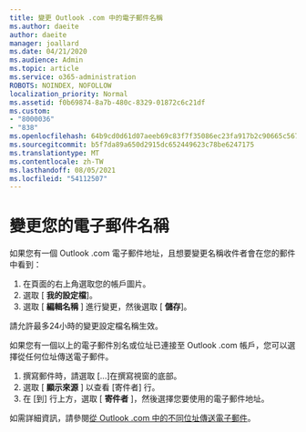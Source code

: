 ```yaml
---
title: 變更 Outlook .com 中的電子郵件名稱
ms.author: daeite
author: daeite
manager: joallard
ms.date: 04/21/2020
ms.audience: Admin
ms.topic: article
ms.service: o365-administration
ROBOTS: NOINDEX, NOFOLLOW
localization_priority: Normal
ms.assetid: f0b69874-8a7b-480c-8329-01872c6c21df
ms.custom:
- "8000036"
- "838"
ms.openlocfilehash: 64b9cd0d61d07aeeb69c83f7f35086ec23fa917b2c90665c567245fe4915abe1
ms.sourcegitcommit: b5f7da89a650d2915dc652449623c78be6247175
ms.translationtype: MT
ms.contentlocale: zh-TW
ms.lasthandoff: 08/05/2021
ms.locfileid: "54112507"
---
```

# <a name="change-your-email-name"></a>變更您的電子郵件名稱

如果您有一個 Outlook .com 電子郵件地址，且想要變更名稱收件者會在您的郵件中看到：
  
1. 在頁面的右上角選取您的帳戶圖片。
2. 選取 [ **我的設定檔**]。
3. 選取 [ **編輯名稱** ] 進行變更，然後選取 [ **儲存**]。

請允許最多24小時的變更設定檔名稱生效。
  
如果您有一個以上的電子郵件別名或位址已連接至 Outlook .com 帳戶，您可以選擇從任何位址傳送電子郵件。
  
1. 撰寫郵件時，請選取 [...]在撰寫視窗的底部。
1. 選取 [ **顯示來源** ] 以查看 [寄件者] 行。
1. 在 [到] 行上方，選取 [ **寄件者** ]，然後選擇您要使用的電子郵件地址。

如需詳細資訊，請參閱[從 Outlook .com 中的不同位址傳送電子郵件](https://support.office.com/article/ccba89cb-141c-4a36-8c56-6d16a8556d2e?wt.mc_id=Office_Outlook_com_Alchemy)。